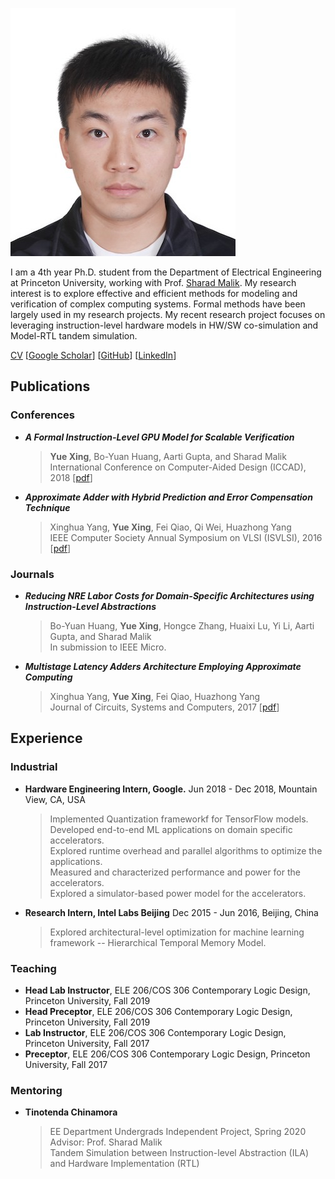 ![profile-pic](img/YUEX-VISA.jpg)

I am a 4th year Ph.D. student from the Department of Electrical Engineering at Princeton University, working with Prof. [Sharad Malik](https://www.princeton.edu/~sharad/). 
My research interest is to explore effective and efficient methods for modeling and verification of complex computing systems. Formal methods have been largely used in my research projects. My recent research project focuses on leveraging instruction-level hardware models in HW/SW co-simulation and Model-RTL tandem simulation.  

[CV](/files/cv.pdf) 
\[[Google Scholar](https://scholar.google.com/citations?user=gPszBPMAAAAJ&hl=en&oi=ao)] 
\[[GitHub](https://github.com/yuex1994)] 
\[[LinkedIn](https://www.linkedin.com/in/yue-xing-8b893810b/)]

## Publications

### Conferences

-   **_A Formal Instruction-Level GPU Model for Scalable Verification_**
    > **Yue Xing**, Bo-Yuan Huang, Aarti Gupta, and Sharad Malik  
    > International Conference on Computer-Aided Design (ICCAD), 2018 
    > \[[pdf](/files/iccad18.pdf)]

-   **_Approximate Adder with Hybrid Prediction and Error Compensation Technique_**
    > Xinghua Yang, **Yue Xing**, Fei Qiao, Qi Wei, Huazhong Yang   
    > IEEE Computer Society Annual Symposium on VLSI (ISVLSI), 2016 
    > \[[pdf](/files/isvlsi16.pdf)]

### Journals

-   **_Reducing NRE Labor Costs for Domain-Specific Architectures using Instruction-Level Abstractions_**
    > Bo-Yuan Huang, **Yue Xing**, Hongce Zhang, Huaixi Lu, Yi Li, Aarti Gupta, and Sharad Malik  
    > In submission to IEEE Micro.

-   **_Multistage Latency Adders Architecture Employing Approximate Computing_**
    > Xinghua Yang, **Yue Xing**, Fei Qiao, Huazhong Yang  
    > Journal of Circuits, Systems and Computers, 2017 
    > \[[pdf](files/jcsc17.pdf)]

## Experience

### Industrial

-   **Hardware Engineering Intern, Google.** Jun 2018 - Dec 2018, Mountain View, CA, USA 
    > Implemented Quantization frameworkf for TensorFlow models.  
    > Developed end-to-end ML applications on domain specific accelerators.  
    > Explored runtime overhead and parallel algorithms to optimize the applications.  
    > Measured and characterized performance and power for the accelerators.  
    > Explored a simulator-based power model for the accelerators.  

-   **Research Intern, Intel Labs Beijing**
    Dec 2015 - Jun 2016, Beijing, China 
    > Explored architectural-level optimization for machine learning framework -- Hierarchical Temporal Memory Model.  

### Teaching

-   **Head Lab Instructor**, ELE 206/COS 306 Contemporary Logic Design, Princeton University, Fall 2019
-   **Head Preceptor**, ELE 206/COS 306 Contemporary Logic Design, Princeton University, Fall 2019
-   **Lab Instructor**, ELE 206/COS 306 Contemporary Logic Design, Princeton University, Fall 2017
-   **Preceptor**, ELE 206/COS 306 Contemporary Logic Design, Princeton University, Fall 2017

### Mentoring

-   **Tinotenda Chinamora**
    > EE Department Undergrads Independent Project, Spring 2020   
    > Advisor: Prof. Sharad Malik  
    > Tandem Simulation between Instruction-level Abstraction (ILA) and Hardware Implementation (RTL)  

